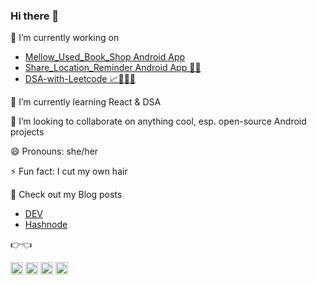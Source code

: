 ### Hi there 👋

<!--
**apigeoneer/apigeoneer** is a ✨ _special_ ✨ repository because its `README.md` (this file) appears on your GitHub profile.

Here are some ideas to get you started:
-->

🔭 I’m currently working on
- [Mellow_Used_Book_Shop Android App](https://github.com/apigeoneer/Mellow_Used_Book_Shop)
- [Share_Location_Reminder Android App 📍🔔](https://github.com/apigeoneer/Share_Location_Reminder)
- [DSA-with-Leetcode 📈🤸🏽‍♂️](https://github.com/apigeoneer/dsa-with-leetcode-for-interview-prep)
      
🌱 I’m currently learning React & DSA

👯 I’m looking to collaborate on anything cool, esp. open-source Android projects
<!--
- 🤔 I’m looking for help with ...
- 💬 Ask me about ...
- 📫 How to reach me: ...
-->
😄 Pronouns: she/her

⚡ Fun fact: I cut my own hair

📕 Check out my Blog posts
- [DEV](https://dev.to/apigeoneer)
- [Hashnode](https://chitranshisrivastava.hashnode.dev/)

👉👈

<a href="https://instagram.com/chitranxshi"><img src="https://user-images.githubusercontent.com/43718257/135411437-c1fde941-3ed8-410a-b43b-bb0095acf749.png" width=20 height=20></a>   <a href="https://twitter.com/chitranxshi"><img src="https://user-images.githubusercontent.com/43718257/135411447-7a44a124-4bf2-4f71-a1cf-383155505f2e.png" width=20 height=20></a>   <a href="https://www.linkedin.com/in/chitranshi-srivastava/"><img src="https://user-images.githubusercontent.com/43718257/135601606-647855e2-0bde-4606-88ab-348fc63d0c6f.png" width=20 height=20></a>   <a href="https://mail.google.com/mail/"><img src="https://user-images.githubusercontent.com/43718257/135601597-f3a5932b-94d5-406b-b8da-e06083829ef3.png" width=20 height=20></a>


